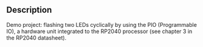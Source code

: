 ## Description

Demo project: flashing two LEDs cyclically by using the PIO (Programmable IO), a hardware unit integrated to the RP2040 processor (see chapter 3 in the RP2040 datasheet).
